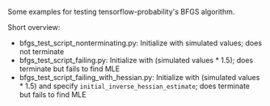 Some examples for testing tensorflow-probability's BFGS algorithm.

Short overview:
- bfgs\_test\_script\_nonterminating.py: Initialize with simulated values; does not terminate
- bfgs\_test\_script\_failing.py: Initialize with (simulated values * 1.5); does terminate but fails to find MLE
- bfgs\_test\_script\_failing\_with\_hessian.py: Initialize with (simulated values * 1.5) and specify `initial_inverse_hessian_estimate`; does terminate but fails to find MLE


